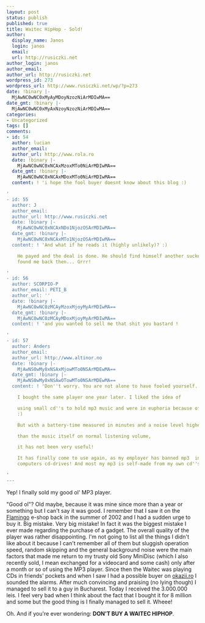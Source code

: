 ```yaml
---
layout: post
status: publish
published: true
title: Waitec HipHop - Sold!
author:
  display_name: Janos
  login: janos
  email: 
  url: http://rusiczki.net
author_login: janos
author_email: 
author_url: http://rusiczki.net
wordpress_id: 273
wordpress_url: http://www.rusiczki.net/wp/?p=273
date: !binary |-
  MjAwNC0wNC0xMyAyMDoyNzozNiArMDIwMA==
date_gmt: !binary |-
  MjAwNC0wNC0xMyAxNzoyNzozNiArMDIwMA==
categories:
- Uncategorized
tags: []
comments:
- id: 54
  author: lucian
  author_email: 
  author_url: http://www.rola.ro
  date: !binary |-
    MjAwNC0wNC0xNCAxMzoxMTo0NiArMDIwMA==
  date_gmt: !binary |-
    MjAwNC0wNC0xNCAxMDoxMTo0NiArMDIwMA==
  content: ! 'i hope the fool buyer doesnt know about this blog :)

'
- id: 55
  author: J
  author_email: 
  author_url: http://www.rusiczki.net
  date: !binary |-
    MjAwNC0wNC0xNCAxNDo1NjozOSArMDIwMA==
  date_gmt: !binary |-
    MjAwNC0wNC0xNCAxMTo1NjozOSArMDIwMA==
  content: ! 'And what if he reads it (highly unlikely)? :)

    He payed and the deal is done. He should find himself another sucker as Flamingo
    found me back then... Grrr!

'
- id: 56
  author: SCORPIO-P
  author_email: PETI_B
  author_url: ''
  date: !binary |-
    MjAwNC0wNC0zMCAyMzoxMjoyMyArMDIwMA==
  date_gmt: !binary |-
    MjAwNC0wNC0zMCAyMDoxMjoyMyArMDIwMA==
  content: ! 'and you wanted to sell me that shit you bastard !

'
- id: 57
  author: Anders
  author_email: 
  author_url: http://www.altinor.no
  date: !binary |-
    MjAwNS0wMy0xNSAxMjowMTo0NSArMDEwMA==
  date_gmt: !binary |-
    MjAwNS0wMy0xNSAwOTowMTo0NSArMDEwMA==
  content: ! 'Don''t worry. You are not alone to have fooled yourself.

    I bought the same player one year later. I liked the idea of

    using small cd''s to hold mp3 music and were in euphoria because of a job assignment
    :)

    But with a battery-time measured in minutes and a noise level higher

    than the music itself on normal listening volume,

    it has not been very useful!

    It has finally come to use again, as my employer has banned mp3  in our office
    computers cd-drives! And most my mp3 is self-made from my own cd''s anyway!

'
---
```

<p>Yep! I finally sold my good ol' MP3 player.</p>
<p>"Good ol"? Old maybe, because it was mine since more than a year or something but I can't say it was good. I remember that I saw it on the <a href="http://www.flamingo.ro">Flamingo</a> e-shop back in the summer of 2002 and I had a sudden urge to buy it. Big mistake. Very big mistake! In fact it was the biggest mistake I ever made regarding the purchase of a gadget. The overall quality of the player was rather disappointing. I'm not going to list all the things I didn't like about it because I can't remember all of them but sluggish operation speed, random skipping and the general background noise were the main factors that made me return to my trusty old Sony MiniDisc (which I also recently sold, I mean exchanged for a videocard and some cash) only after a month or so of using the MP3 player. Since then the Waitec was playing CDs in friends' pockets and when I saw I had a possible buyer on <a href="http://www.okazii.ro/catalog/view_item.php3?LotID=423462">okazii.ro</a> I sounded the alarms. After much convincing and praising (no lying though) I managed to sell it to a guy in Bucharest. Today I received the 3.000.000 leis. I feel very bad when I think about the fact that I bought it for 8 million and some but the good thing is I finally managed to sell it. Wheee!</p>
<p>Oh. And if you're ever wondering: <b>DON'T BUY A WAITEC HIPHOP</b>.</p>
